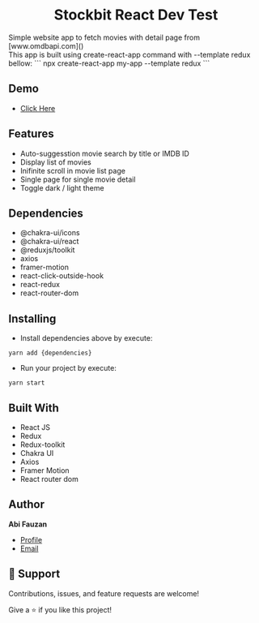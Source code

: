 <h1 align="center">Stockbit React Dev Test</h1>

<p>
Simple website app to fetch movies with detail page from [www.omdbapi.com](<http://www.omdbapi.com/>) <br/>
This app is built using create-react-app command with --template redux bellow:
```
npx create-react-app my-app --template redux
```
</p>

## Demo
* [Click Here](https://613cb6ed912b770007b2a336--reverent-brahmagupta-a8da89.netlify.app/)

## Features

* Auto-suggesstion movie search by title or IMDB ID
* Display list of movies
* Inifinite scroll in movie list page
* Single page for single movie detail
* Toggle dark / light theme

## Dependencies
- @chakra-ui/icons 
- @chakra-ui/react 
- @reduxjs/toolkit
- axios
- framer-motion
- react-click-outside-hook
- react-redux
- react-router-dom

## Installing

* Install dependencies above by execute:
```
yarn add {dependencies}
```

* Run your project by execute:
```
yarn start
```

## Built With

- React JS
- Redux
- Redux-toolkit
- Chakra UI
- Axios
- Framer Motion
- React router dom


## Author

**Abi Fauzan**

- [Profile](https://www.linkedin.com/in/abifauzan/ "Abi Fauzan")
- [Email](mailto:abifauzan234@gmail.com?subject=Hi "Hi!")

## 🤝 Support

Contributions, issues, and feature requests are welcome!

Give a ⭐️ if you like this project!